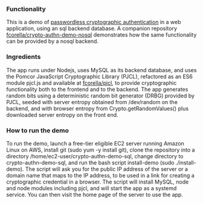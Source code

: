 ### Functionality

This is a demo of [passwordless cryptographic
authentication](https://pomcor.com/2022/07/18/passwordless-authentication-for-the-consumer-space/)
in a web application, using an sql backend database.  A companion
repository
[fcorella/crypto-authn-demo-nosql](https://github.com/fcorella/crypto-authn-demo-nosql.git)
demonstrates how the same functionality can be provided by a nosql
backend.

### Ingredients

The app runs under Nodejs, uses MySQL as its backend database, and
uses the Pomcor JavaScript Cryptographic Library (PJCL), refactored as
an ES6 module pjcl.js and available at
[fcorella/pjcl](https://github.com/fcorella/pjcl.git), to
provide cryptographic functionality both to the frontend and to the
backend.  The app generates random bits using a deterministic random
bit generator (DRBG) provided by PJCL, seeded with server entropy
obtained from /dev/random on the backend, and with browser entropy
from Crypto.getRandomValues() plus downloaded server entropy on the
front end.

### How to run the demo

To run the demo, launch a free-tier eligible EC2 server running
Amazon Linux on AWS, install git (sudo yum -y install git),
clone the repository into a directory
/home/ec2-user/crypto-authn-demo-sql, change directory to
crypto-authn-demo-sql, and run the bash script install-demo (sudo ./install-demo).
The script will ask you for the public IP address of the server or a
domain name that maps to the IP address, to be used in a link for
creating a cryptographic credential in a browser.  The script will
install MySQL, node and node modules including pjcl, and will start
the app as a systemd service.  You can then visit the home page of the
server to use the app.
